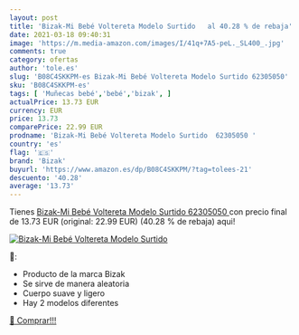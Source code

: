 ```yaml
---
layout: post
title: 'Bizak-Mi Bebé Voltereta Modelo Surtido   al 40.28 % de rebaja'
date: 2021-03-18 09:40:31
image: 'https://m.media-amazon.com/images/I/41q+7A5-peL._SL400_.jpg'
comments: true
category: ofertas
author: 'tole.es'
slug: 'B08C4SKKPM-es Bizak-Mi Bebé Voltereta Modelo Surtido 62305050'
sku: 'B08C4SKKPM-es'
tags: [ 'Muñecas bebé','bebé','bizak', ]
actualPrice: 13.73 EUR
currency: EUR
price: 13.73
comparePrice: 22.99 EUR
prodname: 'Bizak-Mi Bebé Voltereta Modelo Surtido  62305050 '
country: 'es'
flag: '🇪🇸'
brand: 'Bizak'
buyurl: 'https://www.amazon.es/dp/B08C4SKKPM/?tag=tolees-21'
descuento: '40.28'
average: '13.73'
---
```


Tienes [Bizak-Mi Bebé Voltereta Modelo Surtido  62305050 ](https://www.amazon.es/dp/B08C4SKKPM/?tag=tolees-21) con precio final de  13.73 EUR (original: 22.99 EUR) (40.28 %  de rebaja) aqui!

[![Bizak-Mi Bebé Voltereta Modelo Surtido  ](https://m.media-amazon.com/images/I/41q+7A5-peL._SL400_.jpg)](https://www.amazon.es/dp/B08C4SKKPM/?tag=tolees-21)

🔎:

- Producto de la marca Bizak
- Se sirve de manera aleatoria
- Cuerpo suave y ligero
- Hay 2 modelos diferentes

[🛒 Comprar!!!](https://www.amazon.es/dp/B08C4SKKPM/?tag=tolees-21)
